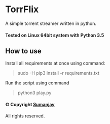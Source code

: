# TorrFlix
A simple torrent streamer written in python.
#### Tested on Linux 64bit system with Python 3.5

## How to use
Install all requirements at once using command:
> sudo -H pip3 install -r requirements.txt

 Run the script using command
 > python3 play.py

 #### © Copyright  [Sumanjay](https://cyberboysumanjay.github.io)
 All rights reserved.
